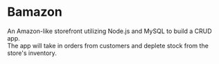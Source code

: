 # Bamazon

An Amazon-like storefront utilizing Node.js and MySQL to build a CRUD app.
<br>
The app will take in orders from customers and deplete stock from the store's inventory.